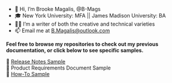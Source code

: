 - 👋 Hi, I’m Brooke Magalis, @B-Mags
- 🎓 New York University: MFA || James Madison University: BA 
- ✍🏻 I’m a writer of both the creative and technical varieties 
- 📫 Email me at B.Magalis@outlook.com

**Feel free to browse my repositories to check out my previous documentation, or click below to see specific samples.**

🔗 [Release Notes Sample](https://github.com/B-Mags/Studio-CAT-App-Documentation/blob/main/StudioCAT%20Release%20Notes%201.0.0.md) <br>
🔗 Product Requirements Document Sample <br>
🔗 [How-To Sample](https://github.com/B-Mags/Audio-Engineering-How-Tos/blob/main/HowToMasterAnAudiobook.md) <br>
  

<!---
B-Mags/B-Mags is a ✨ special ✨ repository because its `README.md` (this file) appears on your GitHub profile.
You can click the Preview link to take a look at your changes.
--->
